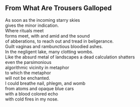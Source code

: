 From What Are Trousers Galloped
-------------------------------
As soon as the incoming starry skies  
gives the minor indication.  
Where rituals meet  
forms meet, with and amid and the sound  
of abberations, to reach out and tread in beligerance.  
Guilt vaginas and rambunctious bloodied ashes.  
In the negligent lake, many clotting wombs.  
Like the absurd metal of landscapes a dead calculation shatters  
even the parsimonious  
algorithmic vicinity in metaphor  
to which the metaphor  
will not be enchanted.  
I could breathe nail, phlegm, and womb  
from atoms and opaque blue cars  
with a blood colored echo  
with cold fires in my nose.  
